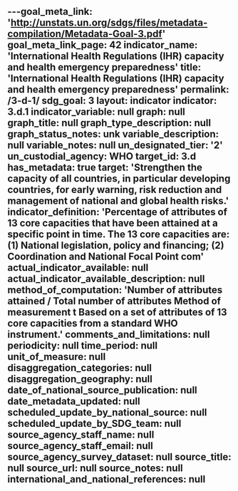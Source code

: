 ﻿---goal_meta_link: 'http://unstats.un.org/sdgs/files/metadata-compilation/Metadata-Goal-3.pdf'
goal_meta_link_page: 42
indicator_name: 'International  Health  Regulations  (IHR)  capacity  and  health  emergency  preparedness'
title: 'International  Health  Regulations  (IHR)  capacity  and  health  emergency  preparedness'
permalink: /3-d-1/
sdg_goal: 3
layout: indicator
indicator: 3.d.1
indicator_variable: null
graph: null
graph_title: null
graph_type_description: null
graph_status_notes: unk
variable_description: null
variable_notes: null
un_designated_tier: '2'
un_custodial_agency: WHO
target_id: 3.d
has_metadata: true
target: 'Strengthen  the  capacity  of  all  countries,  in  particular  developing  countries,  for  early  warning,  risk  reduction  and  management  of  national  and  global  health  risks.'
indicator_definition: 'Percentage  of  attributes  of  13  core  capacities  that  have  been  attained  at  a  specific  point  in  time.  The  13  core  capacities  are:  (1)  National  legislation,  policy  and  financing;  (2)  Coordination  and  National  Focal  Point  com'
actual_indicator_available: null
actual_indicator_available_description: null
method_of_computation: 'Number  of  attributes  attained  /  Total  number  of  attributes  Method  of  measurement  t  Based  on  a  set  of  attributes  of  13  core  capacities  from  a  standard  WHO  instrument.'
comments_and_limitations: null
periodicity: null
time_period: null
unit_of_measure: null
disaggregation_categories: null
disaggregation_geography: null
date_of_national_source_publication: null
date_metadata_updated: null
scheduled_update_by_national_source: null
scheduled_update_by_SDG_team: null
source_agency_staff_name: null
source_agency_staff_email: null
source_agency_survey_dataset: null
source_title: null
source_url: null
source_notes: null
international_and_national_references: null  
---